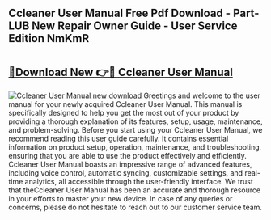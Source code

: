 ## Ccleaner User Manual Free Pdf Download - Part-LUB New Repair Owner Guide - User Service Edition NmKmR

# <h2><a href="http://bc35549.oget.top/?id=Ccleaner+User+Manual">🔗Download New 👉🔴 Ccleaner User Manual</a></h2>

[![Ccleaner User Manual new download](https://i.imgur.com/5g1atiW.png)](http://bc35549.oget.top/?id=Ccleaner+User+Manual)
Greetings and welcome to the user manual for your newly acquired Ccleaner User Manual. This manual is specifically designed to help you get the most out of your product by providing a thorough explanation of its features, setup, usage, maintenance, and problem-solving. Before you start using your Ccleaner User Manual, we recommend reading this user guide carefully. It contains essential information on product setup, operation, maintenance, and troubleshooting, ensuring that you are able to use the product effectively and efficiently. Ccleaner User Manual boasts an impressive range of advanced features, including voice control, automatic syncing, customizable settings, and real-time analytics, all accessible through the user-friendly interface. We trust that theCcleaner User Manual has been an accurate and thorough resource in your efforts to master your new device. In case of any queries or concerns, please do not hesitate to reach out to our customer service team.
